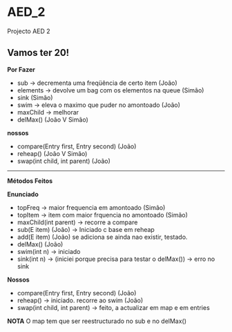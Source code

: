 AED_2
=====

Projecto AED 2

**Vamos ter 20!**
-------------

**Por Fazer**
- sub -> decrementa uma freqüência de certo item (João)
- elements -> devolve um bag com os elementos na queue (Simão)
- sink (Simão)
- swim -> eleva o maximo que puder no amontoado (João)
- maxChild -> melhorar
- delMax() (João V Simão)


**nossos**
- compare(Entry<E> first, Entry<E> second) (João)
- reheap() (João V Simão)
- swap(int child, int parent) (João)

------------------------------------------------------------------

**Métodos Feitos**

**Enunciado**
- topFreq -> maior frequencia em amontoado (Simão)
- topItem -> item com maior frquencia no amontoado (Simão)
- maxChild(int parent) -> recorre a compare
- sub(E item) (João) -> Iniciado c base em reheap
- add(E item) (João) se adiciona se ainda nao existir, testado.
- delMax() (João)
- swim(int n) -> iniciado
- sink(int n) -> (iniciei porque precisa para testar o delMax()) -> erro no sink

**Nossos**
- compare(Entry<E> first, Entry<E> second) (João)
- reheap() -> iniciado. recorre ao swim (João)
- swap(int child, int parent) -> feito, a actualizar em map e em entries

**NOTA**
O map tem que ser reestructurado no sub e no delMax()